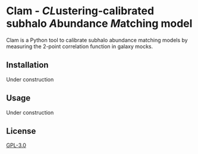 # Clam - *CL*ustering-calibrated subhalo *A*bundance *M*atching model

Clam is a Python tool to calibrate subhalo abundance matching models by measuring the 2-point correlation function in galaxy mocks.

## Installation

Under construction

## Usage

Under construction

## License
[GPL-3.0](https://www.gnu.org/licenses/gpl-3.0.en.html)
